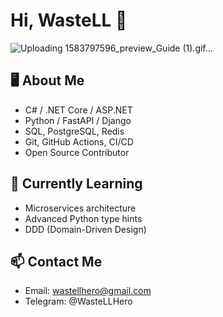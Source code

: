 # Hi, WasteLL 👋
![Uploading 1583797596_preview_Guide (1).gif…]()

## 🖥️ About Me
- C# / .NET Core / ASP.NET
- Python / FastAPI / Django
- SQL, PostgreSQL, Redis
- Git, GitHub Actions, CI/CD
- Open Source Contributor

## 🌱 Currently Learning
- Microservices architecture
- Advanced Python type hints
- DDD (Domain-Driven Design)

## 📫 Contact Me
- Email: wastellhero@gmail.com
- Telegram: @WasteLLHero
